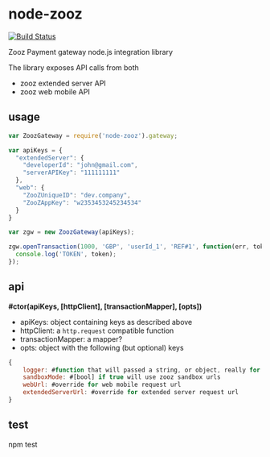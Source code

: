 # node-zooz


[![Build Status](https://magnum.travis-ci.com/Bizzby/node-zooz.png?token=1Hwe9k9XH8cpee5HViHn&branch=master)](https://magnum.travis-ci.com/Bizzby/node-zooz)

Zooz Payment gateway node.js integration library

The library exposes API calls from both

* zooz extended server API
* zooz web mobile API

## usage

```JavaScript
var ZoozGateway = require('node-zooz').gateway;

var apiKeys = {
  "extendedServer": {
    "developerId": "john@gmail.com",
    "serverAPIKey": "111111111"
  },
  "web": {
    "ZooZUniqueID": "dev.company",
    "ZooZAppKey": "w2353453245234534"
  }
}

var zgw = new ZoozGateway(apiKeys);

zgw.openTransaction(1000, 'GBP', 'userId_1', 'REF#1', function(err, token){
  console.log('TOKEN', token);
});
```

## api

__#ctor(apiKeys, [httpClient], [transactionMapper], [opts])__
- apiKeys: object containing keys as described above
- httpClient: a `http.request` compatible function
- transactionMapper: a mapper?
- opts: object with the following (but optional) keys

```javascript
{
    logger: #function that will passed a string, or object, really for debugging
    sandboxMode: #[bool] if true will use zooz sandbox urls
    webUrl: #override for web mobile request url
    extendedServerUrl: #override for extended server request url
}
```

## test

npm test
